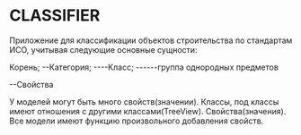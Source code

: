 # CLASSIFIER

Приложение для классификации объектов строительства по стандартам ИСО, учитывая следующие основные сущности:

Корень;
--Категория;
----Класс;
------группа однородных предметов

--Свойства

У моделей могут быть много свойств(значении). Классы, под классы имеют отношения с другими классами(TreeView). Cвойства(значения). Все модели имеют функцию произвольного добавления свойств.